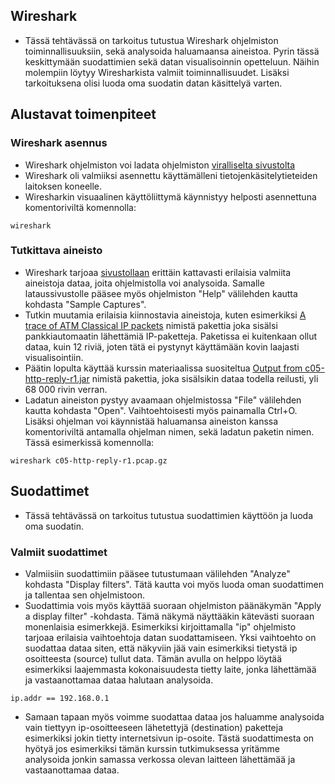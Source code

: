 ## Wireshark

- Tässä tehtävässä on tarkoitus tutustua Wireshark ohjelmiston toiminnallisuuksiin, sekä analysoida haluamaansa aineistoa. Pyrin tässä keskittymään suodattimien sekä datan visualisoinnin opetteluun. Näihin molempiin löytyy Wiresharkista valmiit toiminnallisuudet. Lisäksi tarkoituksena olisi luoda oma suodatin datan käsittelyä varten.

## Alustavat toimenpiteet

### Wireshark asennus

- Wireshark ohjelmiston voi ladata ohjelmiston [viralliselta sivustolta](www.wireshark.org/#download)
- Wireshark oli valmiiksi asennettu käyttämälleni tietojenkäsitelytieteiden laitoksen koneelle.
- Wiresharkin visuaalinen käyttöliittymä käynnistyy helposti asennettuna komentoriviltä komennolla:
```
wireshark
```

### Tutkittava aineisto

- Wireshark tarjoaa [sivustollaan](https://wiki.wireshark.org/SampleCaptures) erittäin kattavasti erilaisia valmiita aineistoja dataa, joita ohjelmistolla voi analysoida. Samalle lataussivustolle pääsee myös ohjelmiston "Help" välilehden kautta kohdasta "Sample Captures".
- Tutkin muutamia erilaisia kiinnostavia aineistoja, kuten esimerkiksi [A trace of ATM Classical IP packets](https://wiki.wireshark.org/uploads/__moin_import__/attachments/SampleCaptures/atm_capture1.cap) nimistä pakettia joka sisälsi pankkiautomaatin lähettämiä IP-paketteja. Paketissa ei kuitenkaan ollut dataa, kuin 12 riviä, joten tätä ei pystynyt käyttämään kovin laajasti visualisointiin.
- Päätin lopulta käyttää kurssin materiaalissa suositeltua [Output from c05-http-reply-r1.jar](https://wiki.wireshark.org/uploads/__moin_import__/attachments/SampleCaptures/c05-http-reply-r1.pcap.gz) nimistä pakettia, joka sisälsikin dataa todella reilusti, yli 68 000 rivin verran.
- Ladatun aineiston pystyy avaamaan ohjelmistossa "File" välilehden kautta kohdasta "Open". Vaihtoehtoisesti myös painamalla Ctrl+O. Lisäksi ohjelman voi käynnistää haluamansa aineiston kanssa komentoriviltä antamalla ohjelman nimen, sekä ladatun paketin nimen. Tässä esimerkissä komennolla:
```
wireshark c05-http-reply-r1.pcap.gz
```

## Suodattimet

- Tässä tehtävässä on tarkoitus tutustua suodattimien käyttöön ja luoda oma suodatin.

### Valmiit suodattimet

- Valmiisiin suodattimiin pääsee tutustumaan välilehden "Analyze" kohdasta "Display filters". Tätä kautta voi myös luoda oman suodattimen ja tallentaa sen ohjelmistoon.
- Suodattimia vois myös käyttää suoraan ohjelmiston päänäkymän "Apply a display filter" -kohdasta. Tämä näkymä näyttääkin kätevästi suoraan monenlaisia esimerkkejä. Esimerkiksi kirjoittamalla "ip" ohjelmisto tarjoaa erilaisia vaihtoehtoja datan suodattamiseen. Yksi vaihtoehto on suodattaa dataa siten, että näkyviin jää vain esimerkiksi tietystä ip osoitteesta (source) tullut data. Tämän avulla on helppo löytää esimerkiksi laajemmasta kokonaisuudesta tietty laite, jonka lähettämää ja vastaanottamaa dataa halutaan analysoida.
```
ip.addr == 192.168.0.1
```

- Samaan tapaan myös voimme suodattaa dataa jos haluamme analysoida vain tiettyyn ip-osoitteeseen lähetettyjä (destination) paketteja esimerkiksi jokin tietty internetsivun ip-osoite. Tästä suodattimesta on hyötyä jos esimerkiksi tämän kurssin tutkimuksessa yritämme analysoida jonkin samassa verkossa olevan laitteen lähettämää ja vastaanottamaa dataa.

